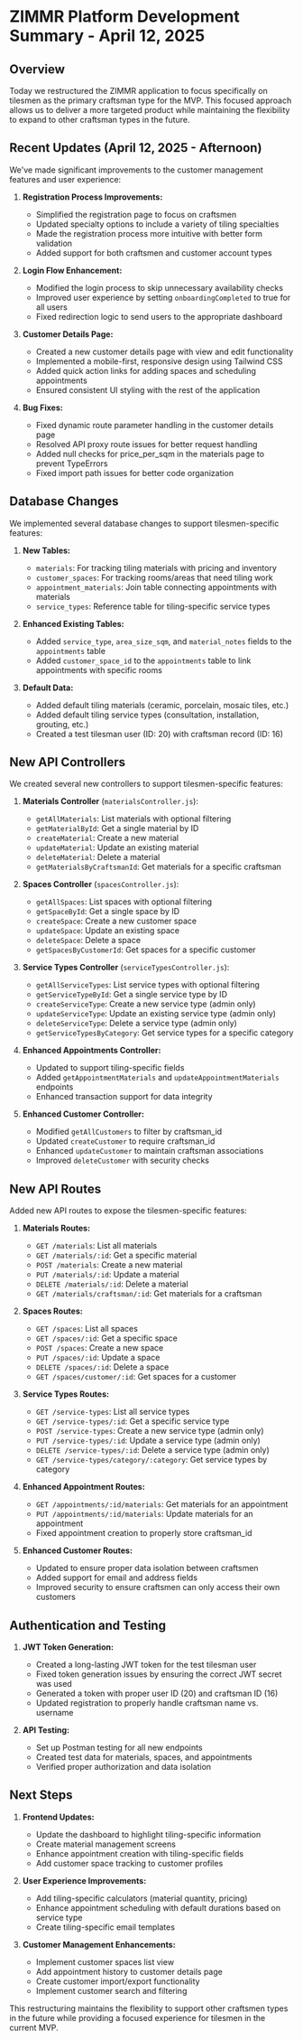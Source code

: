 # ZIMMR Platform Development Summary - April 12, 2025

## Overview

Today we restructured the ZIMMR application to focus specifically on tilesmen as the primary craftsman type for the MVP. This focused approach allows us to deliver a more targeted product while maintaining the flexibility to expand to other craftsman types in the future.

## Recent Updates (April 12, 2025 - Afternoon)

We've made significant improvements to the customer management features and user experience:

1. **Registration Process Improvements:**
   - Simplified the registration page to focus on craftsmen
   - Updated specialty options to include a variety of tiling specialties
   - Made the registration process more intuitive with better form validation
   - Added support for both craftsmen and customer account types

2. **Login Flow Enhancement:**
   - Modified the login process to skip unnecessary availability checks
   - Improved user experience by setting `onboardingCompleted` to true for all users
   - Fixed redirection logic to send users to the appropriate dashboard

3. **Customer Details Page:**
   - Created a new customer details page with view and edit functionality
   - Implemented a mobile-first, responsive design using Tailwind CSS
   - Added quick action links for adding spaces and scheduling appointments
   - Ensured consistent UI styling with the rest of the application

4. **Bug Fixes:**
   - Fixed dynamic route parameter handling in the customer details page
   - Resolved API proxy route issues for better request handling
   - Added null checks for price_per_sqm in the materials page to prevent TypeErrors
   - Fixed import path issues for better code organization

## Database Changes

We implemented several database changes to support tilesmen-specific features:

1. **New Tables:**
   - `materials`: For tracking tiling materials with pricing and inventory
   - `customer_spaces`: For tracking rooms/areas that need tiling work
   - `appointment_materials`: Join table connecting appointments with materials
   - `service_types`: Reference table for tiling-specific service types

2. **Enhanced Existing Tables:**
   - Added `service_type`, `area_size_sqm`, and `material_notes` fields to the `appointments` table
   - Added `customer_space_id` to the `appointments` table to link appointments with specific rooms

3. **Default Data:**
   - Added default tiling materials (ceramic, porcelain, mosaic tiles, etc.)
   - Added default tiling service types (consultation, installation, grouting, etc.)
   - Created a test tilesman user (ID: 20) with craftsman record (ID: 16)

## New API Controllers

We created several new controllers to support tilesmen-specific features:

1. **Materials Controller** (`materialsController.js`):
   - `getAllMaterials`: List materials with optional filtering
   - `getMaterialById`: Get a single material by ID
   - `createMaterial`: Create a new material
   - `updateMaterial`: Update an existing material
   - `deleteMaterial`: Delete a material
   - `getMaterialsByCraftsmanId`: Get materials for a specific craftsman

2. **Spaces Controller** (`spacesController.js`):
   - `getAllSpaces`: List spaces with optional filtering
   - `getSpaceById`: Get a single space by ID
   - `createSpace`: Create a new customer space
   - `updateSpace`: Update an existing space
   - `deleteSpace`: Delete a space
   - `getSpacesByCustomerId`: Get spaces for a specific customer

3. **Service Types Controller** (`serviceTypesController.js`):
   - `getAllServiceTypes`: List service types with optional filtering
   - `getServiceTypeById`: Get a single service type by ID
   - `createServiceType`: Create a new service type (admin only)
   - `updateServiceType`: Update an existing service type (admin only)
   - `deleteServiceType`: Delete a service type (admin only)
   - `getServiceTypesByCategory`: Get service types for a specific category

4. **Enhanced Appointments Controller:**
   - Updated to support tiling-specific fields
   - Added `getAppointmentMaterials` and `updateAppointmentMaterials` endpoints
   - Enhanced transaction support for data integrity

5. **Enhanced Customer Controller:**
   - Modified `getAllCustomers` to filter by craftsman_id
   - Updated `createCustomer` to require craftsman_id
   - Enhanced `updateCustomer` to maintain craftsman associations
   - Improved `deleteCustomer` with security checks

## New API Routes

Added new API routes to expose the tilesmen-specific features:

1. **Materials Routes:**
   - `GET /materials`: List all materials
   - `GET /materials/:id`: Get a specific material
   - `POST /materials`: Create a new material
   - `PUT /materials/:id`: Update a material
   - `DELETE /materials/:id`: Delete a material
   - `GET /materials/craftsman/:id`: Get materials for a craftsman

2. **Spaces Routes:**
   - `GET /spaces`: List all spaces
   - `GET /spaces/:id`: Get a specific space
   - `POST /spaces`: Create a new space
   - `PUT /spaces/:id`: Update a space
   - `DELETE /spaces/:id`: Delete a space
   - `GET /spaces/customer/:id`: Get spaces for a customer

3. **Service Types Routes:**
   - `GET /service-types`: List all service types
   - `GET /service-types/:id`: Get a specific service type
   - `POST /service-types`: Create a new service type (admin only)
   - `PUT /service-types/:id`: Update a service type (admin only)
   - `DELETE /service-types/:id`: Delete a service type (admin only)
   - `GET /service-types/category/:category`: Get service types by category

4. **Enhanced Appointment Routes:**
   - `GET /appointments/:id/materials`: Get materials for an appointment
   - `PUT /appointments/:id/materials`: Update materials for an appointment
   - Fixed appointment creation to properly store craftsman_id

5. **Enhanced Customer Routes:**
   - Updated to ensure proper data isolation between craftsmen
   - Added support for email and address fields
   - Improved security to ensure craftsmen can only access their own customers

## Authentication and Testing

1. **JWT Token Generation:**
   - Created a long-lasting JWT token for the test tilesman user
   - Fixed token generation issues by ensuring the correct JWT secret was used
   - Generated a token with proper user ID (20) and craftsman ID (16)
   - Updated registration to properly handle craftsman name vs. username

2. **API Testing:**
   - Set up Postman testing for all new endpoints
   - Created test data for materials, spaces, and appointments
   - Verified proper authorization and data isolation

## Next Steps

1. **Frontend Updates:**
   - Update the dashboard to highlight tiling-specific information
   - Create material management screens
   - Enhance appointment creation with tiling-specific fields
   - Add customer space tracking to customer profiles

2. **User Experience Improvements:**
   - Add tiling-specific calculators (material quantity, pricing)
   - Enhance appointment scheduling with default durations based on service type
   - Create tiling-specific email templates

3. **Customer Management Enhancements:**
   - Implement customer spaces list view
   - Add appointment history to customer details page
   - Create customer import/export functionality
   - Implement customer search and filtering

This restructuring maintains the flexibility to support other craftsmen types in the future while providing a focused experience for tilesmen in the current MVP.
